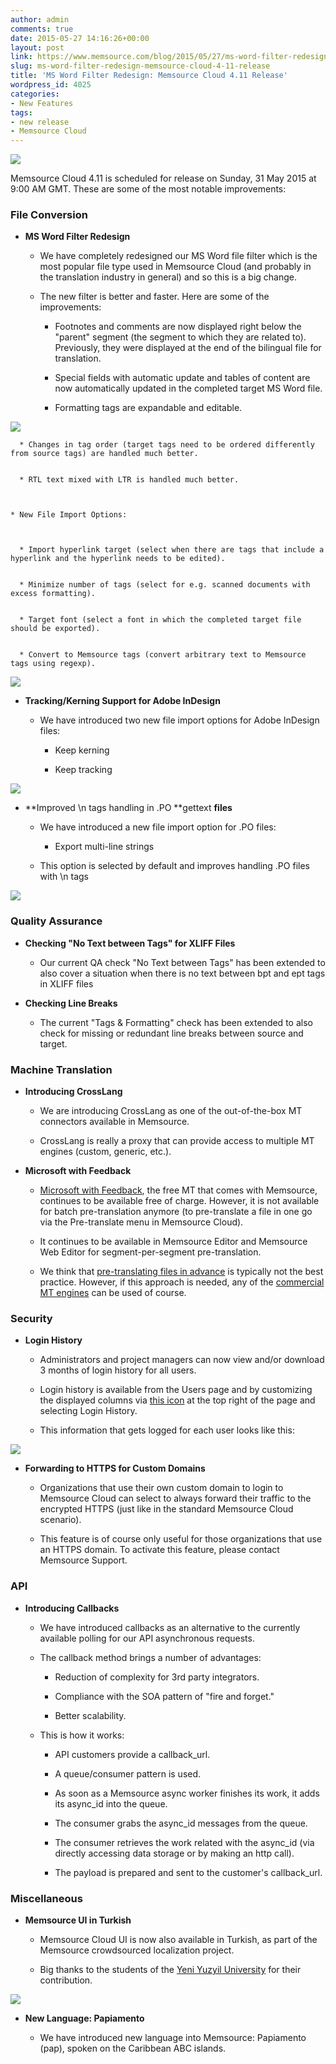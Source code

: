 ```yaml
---
author: admin
comments: true
date: 2015-05-27 14:16:26+00:00
layout: post
link: https://www.memsource.com/blog/2015/05/27/ms-word-filter-redesign-memsource-cloud-4-11-release/
slug: ms-word-filter-redesign-memsource-cloud-4-11-release
title: 'MS Word Filter Redesign: Memsource Cloud 4.11 Release'
wordpress_id: 4025
categories:
- New Features
tags:
- new release
- Memsource Cloud
---
```


[![](/wp-content/uploads/2014/04/cloud-logo-221x100-3.png)](http://www.memsource.com/)

Memsource Cloud 4.11 is scheduled for release on Sunday, 31 May 2015 at 9:00 AM GMT. <!-- more --> These are some of the most notable improvements:


### File Conversion





	
  * **MS Word Filter Redesign**


	
    * We have completely redesigned our MS Word file filter which is the most popular file type used in Memsource Cloud (and probably in the translation industry in general) and so this is a big change.

	
    * The new filter is better and faster. Here are some of the improvements:


	
      * Footnotes and comments are now displayed right below the "parent" segment (the segment to which they are related to). Previously, they were displayed at the end of the bilingual file for translation.

	
      * Special fields with automatic update and tables of content are now automatically updated in the completed target MS Word file.

	
      * Formatting tags are expandable and editable.




[![](/wp-content/uploads/2015/05/Expandable-tags-in-MS-Word1.png)](/wp-content/uploads/2015/05/Expandable-tags-in-MS-Word1.png)





	
      * Changes in tag order (target tags need to be ordered differently from source tags) are handled much better.

	
      * RTL text mixed with LTR is handled much better.


	
    * New File Import Options:


	
      * Import hyperlink target (select when there are tags that include a hyperlink and the hyperlink needs to be edited).

	
      * Minimize number of tags (select for e.g. scanned documents with excess formatting).

	
      * Target font (select a font in which the completed target file should be exported).

	
      * Convert to Memsource tags (convert arbitrary text to Memsource tags using regexp).




[![](/wp-content/uploads/2015/05/MS-Word-File-Import-Settings.png)](/wp-content/uploads/2015/05/MS-Word-File-Import-Settings.png)



	
  * **Tracking/Kerning Support for Adobe InDesign**


	
    * We have introduced two new file import options for Adobe InDesign files:


	
      * Keep kerning

	
      * Keep tracking




[![](/wp-content/uploads/2015/05/Keep-Kerning-and-Tracking1-300x271.png)](/wp-content/uploads/2015/05/Keep-Kerning-and-Tracking1.png)



	
  * **Improved \n tags handling in .PO **gettext **files**


	
    * We have introduced a new file import option for .PO files:


	
      * Export multi-line strings


	
    * This option is selected by default and improves handling .PO files with \n tags



[![](/wp-content/uploads/2015/05/PO-gettext-Export-Multiline-Strings-300x127.png)](/wp-content/uploads/2015/05/PO-gettext-Export-Multiline-Strings.png)


### Quality Assurance





	
  * **Checking "No Text between Tags" for XLIFF Files**


	
    * Our current QA check "No Text between Tags" has been extended to also cover a situation when there is no text between bpt and ept tags in XLIFF files


	
  * **Checking Line Breaks**


	
    * The current "Tags & Formatting" check has been extended to also check for missing or redundant line breaks between source and target.





### Machine Translation





	
  * **Introducing CrossLang**


	
    * We are introducing CrossLang as one of the out-of-the-box MT connectors available in Memsource.

	
    * CrossLang is really a proxy that can provide access to multiple MT engines (custom, generic, etc.).


	
  * **Microsoft with Feedback**


	
    * [Microsoft with Feedback](http://wiki.memsource.com/wiki/Microsoft_Translator#Microsoft_Translator_with_Feedback_.28free.29), the free MT that comes with Memsource, continues to be available free of charge. However, it is not available for batch pre-translation anymore (to pre-translate a file in one go via the Pre-translate menu in Memsource Cloud).

	
    * It continues to be available in Memsource Editor and Memsource Web Editor for segment-per-segment pre-translation.

	
    * We think that [pre-translating files in advance](http://support.memsource.com/topic/should-we-always-pre-translate-a-file-before-a-translator-starts-translating-it) is typically not the best practice. However, if this approach is needed, any of the [commercial MT engines](http://wiki.memsource.com/wiki/Machine_Translation) can be used of course.





### Security





	
  * **Login History**


	
    * Administrators and project managers can now view and/or download 3 months of login history for all users.

	
    * Login history is available from the Users page and by customizing the displayed columns via [this icon](http://wiki.memsource.com/images/e/e1/Customize-columns.png) at the top right of the page and selecting Login History.

	
    * This information that gets logged for each user looks like this:



[![](/wp-content/uploads/2015/05/Login-History-300x158.png)](/wp-content/uploads/2015/05/Login-History.png)



	
  * **Forwarding to HTTPS for Custom Domains**


	
    * Organizations that use their own custom domain to login to Memsource Cloud can select to always forward their traffic to the encrypted HTTPS (just like in the standard Memsource Cloud scenario).

	
    * This feature is of course only useful for those organizations that use an HTTPS domain. To activate this feature, please contact Memsource Support.





### API





	
  * **Introducing Callbacks**


	
    * We have introduced callbacks as an alternative to the currently available polling for our API asynchronous requests.

	
    * The callback method brings a number of advantages:


	
      * Reduction of complexity for 3rd party integrators.

	
      * Compliance with the SOA pattern of "fire and forget."

	
      * Better scalability.


	
    * This is how it works:


	
      * API customers provide a callback_url.

	
      * A queue/consumer pattern is used.

	
      * As soon as a Memsource async worker finishes its work, it adds its async_id into the queue.

	
      * The consumer grabs the async_id messages from the queue.

	
      * The consumer retrieves the work related with the async_id (via directly accessing data storage or by making an http call).

	
      * The payload is prepared and sent to the customer's callback_url.






### Miscellaneous





	
  * **Memsource UI in Turkish**


	
    * Memsource Cloud UI is now also available in Turkish, as part of the Memsource crowdsourced localization project.

	
    * Big thanks to the students of the [Yeni Yuzyil University](http://www.yeniyuzyil.edu.tr/) for their contribution.



[![](/wp-content/uploads/2015/05/Memsource-Cloud-UI-in-Turkish1-300x183.png)](/wp-content/uploads/2015/05/Memsource-Cloud-UI-in-Turkish1.png)



	
  * **New Language: Papiamento**


	
    * We have introduced new language into Memsource: Papiamento (pap), spoken on the Caribbean ABC islands.



